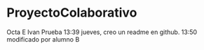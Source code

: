# ProyectoColaborativo
Octa E Ivan Prueba
13:39 jueves, creo un readme en github.
13:50 modificado por alumno B
